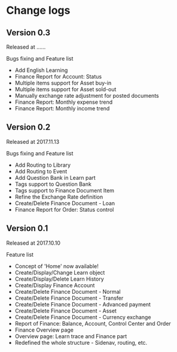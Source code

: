 # Change logs
## Version 0.3
Released at ......

Bugs fixing and Feature list
- Add English Learning
- Finance Report for Account: Status
- Multiple items support for Asset buy-in
- Multiple items support for Asset sold-out
- Manually exchange rate adjustment for posted documents
- Finance Report: Monthly expense trend
- Finance Report: Monthly income trend


## Version 0.2
Released at 2017.11.13

Bugs fixing and Feature list
- Add Routing to Library
- Add Routing to Event
- Add Question Bank in Learn part
- Tags support to Question Bank
- Tags support to Finance Document Item
- Refine the Exchange Rate definition
- Create/Delete Finance Document - Loan
- Finance Report for Order: Status control


## Version 0.1
Released at 2017.10.10

Feature list
- Concept of 'Home' now available!
- Create/Display/Change Learn object
- Create/Display/Delete Learn History
- Create/Display Finance Account
- Create/Delete Finance Document - Normal
- Create/Delete Finance Document - Transfer
- Create/Delete Finance Document - Advanced payment
- Create/Delete Finance Document - Asset
- Create/Delete Finance Document - Currency exchange
- Report of Finance: Balance, Account, Control Center and Order
- Finance Overview page
- Overview page: Learn trace and Finance part
- Redefined the whole structure - Sidenav, routing, etc.
